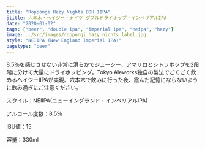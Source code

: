 ```yaml
---
title: "Roppongi Hazy Nights DDH IIPA"
jtitle: 六本木・ヘイジー・ナイツ ダブルドライホップ・インペリアルIPA
date: "2020-01-02"
tags: ["beer", "double ipa", "imperial ipa", "neipa", "hazy"]
image: ../src/images/roppongi_hazy_nights_label.jpg
style: "NEIIPA (New England Imperial IPA)"
pagetype: "beer"
---
```


8.5％を感じさせない非常に滑らかでジューシー、アマリロとシトラホップを2段階に分けて大量にドライホッピング。Tokyo Aleworks独自の製法でごくごく飲めるへイジーIIPAが実現。六本木で飲みに行った夜、霞んだ記憶にならないように飲み過ぎにご注意ください。

スタイル：NEIIPA(ニューイングランド・インペリアルIPA)

アルコール度数：8.5％

IBU値：15

容量：330ml